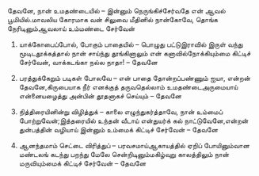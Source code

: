
தேவனே, நான் உமதண்டையில் – இன்னும் நெருங்கிச்சேர்வதே என் ஆவல் பூமியில்.மாவலிய கோரமாக வன் சிலுவை மீதினில் நான்கோவே, தொங்க நேரிடினும்ஆவலாய் உம்மண்டை சேர்வேன்

1. யாக்கோபைப்போல், போகும் பாதையில் – பொழுது பட்டுஇராவில் இருள் வந்து மூடிடதூக்கத்தால் நான் சாய்ந்து தூங்கினாலும் என் கனாவில்நோக்கியும்மை கிட்டிச் சேர்வேன், வாக்கடங்கா நல்ல நாதா! – தேவனே

2. பரத்துக்கேறும் படிகள் போலவே – என் பாதை தோன்றப்பண்ணும் ஐயா, என்றன் தேவனே,கிருபையாக நீர் எனக்குத் தருவதெல்லாம் உமதண்டைஅருமையாய் என்னையழைத்து அன்பின் தூதனாகச் செய்யும் – தேவனே

3. நித்திரையினின்று விழித்துக் – காலை எழுந்துகர்த்தாவே, நான் உம்மைப் போற்றுவேன்;இத்தரையில் உந்தன் வீடாய் என்துயர்க் கல் நாட்டுவேனே,என்றன் துன்பத்தின் வழியாய் இன்னும் உம்மைக் கிட்டிச் சேர்வேன் – தேவனே

4. ஆனந்தமாம் செட்டை விரித்துப் – பரவசமாய்ஆகாயத்தில் ஏறிப் போயினும்வான மண்டலங் கடந்து பறந்து மேலே சென்றிடினும்மகிழ்வுறு காலத்திலும் நான் மருவியும்மைக் கிட்டிச் சேர்வேன் – தேவனே


